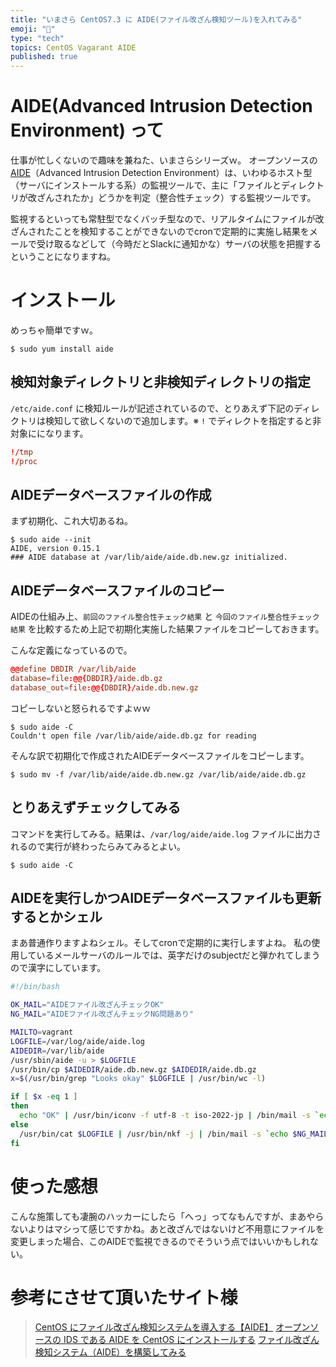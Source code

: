 ```yaml
---
title: "いまさら CentOS7.3 に AIDE(ファイル改ざん検知ツール)を入れてみる"
emoji: "📝"
type: "tech"
topics: CentOS Vagarant AIDE
published: true
---
```


# AIDE(Advanced Intrusion Detection Environment) って
仕事が忙しくないので趣味を兼ねた、いまさらシリーズｗ。
オープンソースの [AIDE](http://aide.sourceforge.net/)（Advanced Intrusion Detection Environment）は、いわゆるホスト型（サーバにインストールする系）の監視ツールで、主に「ファイルとディレクトリが改ざんされたか」どうかを判定（整合性チェック）する監視ツールです。

監視するといっても常駐型でなくバッチ型なので、リアルタイムにファイルが改ざんされたことを検知することができないのでcronで定期的に実施し結果をメールで受け取るなどして（今時だとSlackに通知かな）サーバの状態を把握するということになりますね。

# インストール
めっちゃ簡単ですｗ。

```text
$ sudo yum install aide
```

## 検知対象ディレクトリと非検知ディレクトリの指定
```/etc/aide.conf``` に検知ルールが記述されているので、とりあえず下記のディレクトリは検知して欲しくないので追加します。※ ```!``` でディレクトを指定すると非対象にになります。

```text:/etc/aide.conf
!/tmp
!/proc
```

## AIDEデータベースファイルの作成
まず初期化、これ大切あるね。

```text:bash
$ sudo aide --init
AIDE, version 0.15.1
### AIDE database at /var/lib/aide/aide.db.new.gz initialized.
```

## AIDEデータベースファイルのコピー
AIDEの仕組み上、```前回のファイル整合性チェック結果``` と ```今回のファイル整合性チェック結果``` を比較するため上記で初期化実施した結果ファイルをコピーしておきます。

こんな定義になっているので。

```text:/etc/aide.conf
@@define DBDIR /var/lib/aide
database=file:@@{DBDIR}/aide.db.gz
database_out=file:@@{DBDIR}/aide.db.new.gz
```

コピーしないと怒られるですよｗｗ

```text:bash
$ sudo aide -C
Couldn't open file /var/lib/aide/aide.db.gz for reading
```

そんな訳で初期化で作成されたAIDEデータベースファイルをコピーします。

```text:bash
$ sudo mv -f /var/lib/aide/aide.db.new.gz /var/lib/aide/aide.db.gz
```

## とりあえずチェックしてみる
コマンドを実行してみる。結果は、```/var/log/aide/aide.log``` ファイルに出力されるので実行が終わったらみてみるとよい。

```text:bash
$ sudo aide -C
```

## AIDEを実行しかつAIDEデータベースファイルも更新するとかシェル
まあ普通作りますよねシェル。そしてcronで定期的に実行しますよね。
私の使用しているメールサーバのルールでは、英字だけのsubjectだと弾かれてしまうので漢字にしています。

```bash:aide.sh
#!/bin/bash

OK_MAIL="AIDEファイル改ざんチェックOK"
NG_MAIL="AIDEファイル改ざんチェックNG問題あり"

MAILTO=vagrant
LOGFILE=/var/log/aide/aide.log
AIDEDIR=/var/lib/aide
/usr/sbin/aide -u > $LOGFILE
/usr/bin/cp $AIDEDIR/aide.db.new.gz $AIDEDIR/aide.db.gz
x=$(/usr/bin/grep "Looks okay" $LOGFILE | /usr/bin/wc -l)

if [ $x -eq 1 ]
then
  echo "OK" | /usr/bin/iconv -f utf-8 -t iso-2022-jp | /bin/mail -s `echo $OK_MAIL | /usr/bin/nkf -j | /usr/bin/nkf -M` $MAILTO
else
  /usr/bin/cat $LOGFILE | /usr/bin/nkf -j | /bin/mail -s `echo $NG_MAIL | /usr/bin/nkf -j | /usr/bin/nkf -M` $MAILTO
fi
```

# 使った感想
こんな施策しても凄腕のハッカーにしたら「へっ」ってなもんですが、まあやらないよりはマシって感じですかね。あと改ざんではないけど不用意にファイルを変更しまった場合、このAIDEで監視できるのでそういう点ではいいかもしれない。

# 参考にさせて頂いたサイト様

> [CentOS にファイル改ざん検知システムを導入する【AIDE】](http://hacknote.jp/archives/18027/)
> [オープンソースの IDS である AIDE を CentOS にインストールする](https://www.websec-room.com/2013/11/09/999)
> [ファイル改ざん検知システム（AIDE）を構築してみる](http://techblog.clara.jp/2015/04/aide_install_and_setting/)







